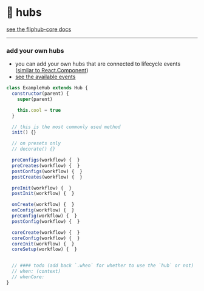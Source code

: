 # 💠 hubs

[see the fliphub-core docs](https://github.com/fliphub/fliphub/tree/master/modules/fliphub-core)

------------------

### add your own hubs
- you can add your own hubs that are connected to lifecycle events ([similar to React.Component](https://facebook.github.io/react/docs/react-component.html))
- [see the available events](https://github.com/fliphub/fliphub/blob/master/modules/fliphub-core/readme-docs.md)

```js
class ExampleHub extends Hub {
  constructor(parent) {
    super(parent)

    this.cool = true
  }

  // this is the most commonly used method
  init() {}

  // on presets only
  // decorate() {}

  preConfigs(workflow) {  }
  preCreates(workflow) {  }
  postConfigs(workflow) {  }
  postCreates(workflow) {  }

  preInit(workflow) {  }
  postInit(workflow) {  }

  onCreate(workflow) {  }
  onConfig(workflow) {  }
  preConfig(workflow) {  }
  postConfig(workflow) {  }

  coreCreate(workflow) {  }
  coreConfig(workflow) {  }
  coreInit(workflow) {  }
  coreSetup(workflow) {  }


  // #### todo (add back `.when` for whether to use the `hub` or not)
  // when: (context)
  // whenCore:
}
```
